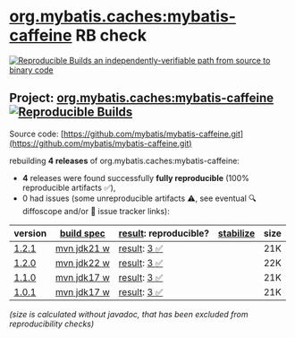 [org.mybatis.caches:mybatis-caffeine](https://central.sonatype.com/artifact/org.mybatis.caches/mybatis-caffeine/versions) RB check
=======

[![Reproducible Builds](https://reproducible-builds.org/images/logos/rb.svg) an independently-verifiable path from source to binary code](https://reproducible-builds.org/)

## Project: [org.mybatis.caches:mybatis-caffeine](https://central.sonatype.com/artifact/org.mybatis.caches/mybatis-caffeine/versions) [![Reproducible Builds](https://img.shields.io/endpoint?url=https://raw.githubusercontent.com/jvm-repo-rebuild/reproducible-central/master/content/org/mybatis/caches/mybatis-caffeine/badge.json)](https://github.com/jvm-repo-rebuild/reproducible-central/blob/master/content/org/mybatis/caches/mybatis-caffeine/README.md)

Source code: [https://github.com/mybatis/mybatis-caffeine.git](https://github.com/mybatis/mybatis-caffeine.git)

rebuilding **4 releases** of org.mybatis.caches:mybatis-caffeine:
- **4** releases were found successfully **fully reproducible** (100% reproducible artifacts :white_check_mark:),
- 0 had issues (some unreproducible artifacts :warning:, see eventual :mag: diffoscope and/or :memo: issue tracker links):

| version | [build spec](/BUILDSPEC.md) | [result](https://reproducible-builds.org/docs/jvm/): reproducible? | [stabilize](https://github.com/google/oss-rebuild/blob/main/cmd/stabilize/README.md) | size |
| -- | --------- | ------ | ------ | -- |
| [1.2.1](https://central.sonatype.com/artifact/org.mybatis.caches/mybatis-caffeine/1.2.1/pom) | [mvn jdk21 w](mybatis-caffeine-1.2.1.buildspec) | [result](mybatis-caffeine-1.2.1.buildinfo): [3 :white_check_mark: ](mybatis-caffeine-1.2.1.buildcompare) | | 21K |
| [1.2.0](https://central.sonatype.com/artifact/org.mybatis.caches/mybatis-caffeine/1.2.0/pom) | [mvn jdk22 w](mybatis-caffeine-1.2.0.buildspec) | [result](mybatis-caffeine-1.2.0.buildinfo): [3 :white_check_mark: ](mybatis-caffeine-1.2.0.buildcompare) | | 22K |
| [1.1.0](https://central.sonatype.com/artifact/org.mybatis.caches/mybatis-caffeine/1.1.0/pom) | [mvn jdk17 w](mybatis-caffeine-1.1.0.buildspec) | [result](mybatis-caffeine-1.1.0.buildinfo): [3 :white_check_mark: ](mybatis-caffeine-1.1.0.buildcompare) | | 21K |
| [1.0.1](https://central.sonatype.com/artifact/org.mybatis.caches/mybatis-caffeine/1.0.1/pom) | [mvn jdk17 w](mybatis-caffeine-1.0.1.buildspec) | [result](mybatis-caffeine-1.0.1.buildinfo): [3 :white_check_mark: ](mybatis-caffeine-1.0.1.buildcompare) | | 21K |

<i>(size is calculated without javadoc, that has been excluded from reproducibility checks)</i>
